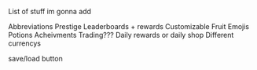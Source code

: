 List of stuff im gonna add

Abbreviations
Prestige
Leaderboards + rewards
Customizable Fruit Emojis
Potions
Acheivments
Trading???
Daily rewards or daily shop
Different currencys



save/load button